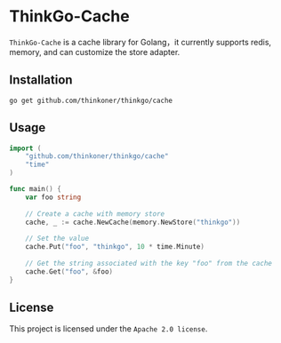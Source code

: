 # ThinkGo-Cache

`ThinkGo-Cache` is a cache library for Golang，it currently supports redis, memory, and can customize the store adapter.

## Installation

```
go get github.com/thinkoner/thinkgo/cache
```

## Usage

```go
import (
	"github.com/thinkoner/thinkgo/cache"
	"time"
)

func main() {
	var foo string 
	
	// Create a cache with memory store
	cache, _ := cache.NewCache(memory.NewStore("thinkgo"))
	
	// Set the value
    cache.Put("foo", "thinkgo", 10 * time.Minute)
	
	// Get the string associated with the key "foo" from the cache
	cache.Get("foo", &foo)
}
```

## License

This project is licensed under the `Apache 2.0 license`.